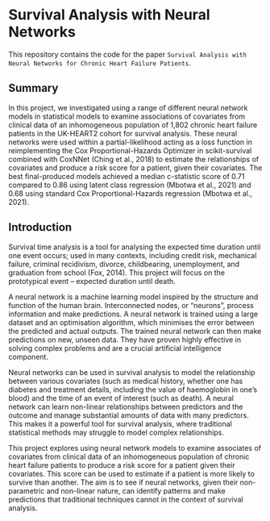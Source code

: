 # Survival Analysis with Neural Networks

This repository contains the code for the paper `Survival Analysis with Neural Networks for Chronic Heart Failure Patients`.

## Summary

In this project, we investigated using a range of different neural network models in statistical models to examine associations of covariates from clinical data of an inhomogeneous population of 1,802 chronic heart failure patients in the UK-HEART2 cohort for survival analysis. These neural networks were used within a partial-likelihood acting as a loss function in reimplementing the Cox Proportional-Hazards Optimizer in scikit-survival combined with CoxNNet (Ching et al., 2018) to estimate the relationships of covariates and produce a risk score for a patient, given their covariates. The best final-produced models achieved a median c-statistic score of 0.71 compared to 0.86 using latent class regression (Mbotwa et al., 2021) and 0.68 using standard Cox Proportional-Hazards regression (Mbotwa et al., 2021).

## Introduction

Survival time analysis is a tool for analysing the expected time duration until one event occurs; used in many contexts, including credit risk, mechanical failure, criminal recidivism, divorce, childbearing, unemployment, and graduation from school (Fox, 2014). This project will focus on the prototypical event – expected duration until death.

A neural network is a machine learning model inspired by the structure and function of the human brain. Interconnected nodes, or “neurons”, process information and make predictions. A neural network is trained using a large dataset and an optimisation algorithm, which minimises the error between the predicted and actual outputs. The trained neural network can then make predictions on new, unseen data. They have proven highly effective in solving complex problems and are a crucial artificial intelligence component.

Neural networks can be used in survival analysis to model the relationship between various covariates (such as medical history, whether one has diabetes and treatment details, including the value of haemoglobin in one’s blood) and the time of an event of interest (such as death). A neural network can learn non-linear relationships between predictors and the outcome and manage substantial amounts of data with many predictors. This makes it a powerful tool for survival analysis, where traditional statistical methods may struggle to model complex relationships.

This project explores using neural network models to examine associates of covariates from clinical data of an inhomogeneous population of chronic heart failure patients to produce a risk score for a patient given their covariates. This score can be used to estimate if a patient is more likely to survive than another. The aim is to see if neural networks, given their non-parametric and non-linear nature, can identify patterns and make predictions that traditional techniques cannot in the context of survival analysis.
